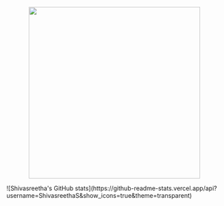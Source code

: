 <!-- Banner or GIF -->
<p align="center">
  <img src="https://i.pinimg.com/originals/0a/7b/e7/0a7be7b9f24ce4dd9f6243476d03cf98.gif" width="400"/>
</p>
![Shivasreetha's GitHub stats](https://github-readme-stats.vercel.app/api?username=ShivasreethaS&show_icons=true&theme=transparent)
